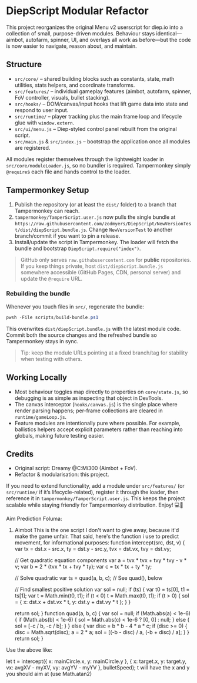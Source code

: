 # DiepScript Modular Refactor

This project reorganizes the original Menu v2 userscript for diep.io into a collection of small, purpose-driven modules. Behaviour stays identical—aimbot, autofarm, spinner, UI, and overlays all work as before—but the code is now easier to navigate, reason about, and maintain.

## Structure

- `src/core/` – shared building blocks such as constants, state, math utilities, stats helpers, and coordinate transforms.
- `src/features/` – individual gameplay features (aimbot, autofarm, spinner, FoV controller, visuals, bullet stacking).
- `src/hooks/` – DOM/canvas/input hooks that lift game data into state and respond to user input.
- `src/runtime/` – player tracking plus the main frame loop and lifecycle glue with `window.extern`.
- `src/ui/menu.js` – Diep-styled control panel rebuilt from the original script.
- `src/main.js` & `src/index.js` – bootstrap the application once all modules are registered.

All modules register themselves through the lightweight loader in `src/core/moduleLoader.js`, so no bundler is required. Tampermonkey simply `@require`s each file and hands control to the loader.

## Tampermonkey Setup

1. Publish the repository (or at least the `dist/` folder) to a branch that Tampermonkey can reach.
2. `tampermonkey/TamperScript.user.js` now pulls the single bundle at `https://raw.githubusercontent.com/zodmyers/DiepScript/NewVersionTest/dist/diepScript.bundle.js`. Change `NewVersionTest` to another branch/commit if you want to pin a release.
3. Install/update the script in Tampermonkey. The loader will fetch the bundle and bootstrap `DiepScript.require("index")`.

> GitHub only serves `raw.githubusercontent.com` for **public** repositories. If you keep things private, host `dist/diepScript.bundle.js` somewhere accessible (GitHub Pages, CDN, personal server) and update the `@require` URL.

### Rebuilding the bundle

Whenever you touch files in `src/`, regenerate the bundle:

```powershell
pwsh -File scripts/build-bundle.ps1
```

This overwrites `dist/diepScript.bundle.js` with the latest module code. Commit both the source changes and the refreshed bundle so Tampermonkey stays in sync.

> Tip: keep the module URLs pointing at a fixed branch/tag for stability when testing with others.

## Working Locally

- Most behaviour toggles map directly to properties on `core/state.js`, so debugging is as simple as inspecting that object in DevTools.
- The canvas interceptor (`hooks/canvas.js`) is the single place where render parsing happens; per-frame collections are cleared in `runtime/gameLoop.js`.
- Feature modules are intentionally pure where possible. For example, ballistics helpers accept explicit parameters rather than reaching into globals, making future testing easier.

## Credits

- Original script: Dreamy @C:Mi300 (Aimbot + FoV).
- Refactor & modularisation: this project.

If you need to extend functionality, add a module under `src/features/` (or `src/runtime/` if it’s lifecycle-related), register it through the loader, then reference it in `tampermonkey/TamperScript.user.js`. This keeps the project scalable while staying friendly for Tampermonkey distribution. Enjoy! 💻🎯

Aim Prediction Foluma:


1) Aimbot
This is the one script I don't want to give away, because it'd make the game unfair. That said, here's the function i use to predict movement, for informational purposes:
function intercept(src, dst, v) {
	var tx = dst.x - src.x,
		ty = dst.y - src.y,
		tvx = dst.vx,
		tvy = dst.vy;
 
	// Get quadratic equation components
	var a = tvx * tvx + tvy * tvy - v * v;
	var b = 2 * (tvx * tx + tvy * ty);
	var c = tx * tx + ty * ty;
 
	// Solve quadratic
	var ts = quad(a, b, c); // See quad(), below
 
	// Find smallest positive solution
	var sol = null;
	if (ts) {
		var t0 = ts[0],
			t1 = ts[1];
		var t = Math.min(t0, t1);
		if (t < 0) t = Math.max(t0, t1);
		if (t > 0) {
			sol = {
				x: dst.x + dst.vx * t,
				y: dst.y + dst.vy * t
			};
		}
	}
 
	return sol;
}
function quad(a, b, c) {
	var sol = null;
	if (Math.abs(a) < 1e-6) {
		if (Math.abs(b) < 1e-6) {
			sol = Math.abs(c) < 1e-6 ? [0, 0] : null;
		} else {
			sol = [-c / b, -c / b];
		}
	} else {
		var disc = b * b - 4 * a * c;
		if (disc >= 0) {
			disc = Math.sqrt(disc);
			a = 2 * a;
			sol = [(-b - disc) / a, (-b + disc) / a];
		}
	}
	return sol;
}
 
Use the above like:
 
let t = intercept({
    x: mainCircle.x,
    y: mainCircle.y
}, {
    x: target.x,
    y: target.y,
    vx: avgXV - myXV,
    vy: avgYV - myYV
}, bulletSpeed);
t will have the x and y you should aim at (use Math.atan2)